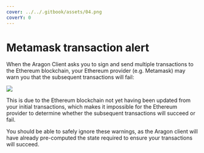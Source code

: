 ```yaml
---
cover: ../../.gitbook/assets/04.png
coverY: 0
---
```


# Metamask transaction alert

When the Aragon Client asks you to sign and send multiple transactions to the Ethereum blockchain, your Ethereum provider (e.g. Metamask) may warn you that the subsequent transactions will fail:&#x20;

![](https://d33v4339jhl8k0.cloudfront.net/docs/assets/5c98a4fe0428633d2cf3fcf7/images/5e31cc5804286364bc949451/file-vZiPEIBtx3.png)

This is due to the Ethereum blockchain not yet having been updated from your initial transactions, which makes it impossible for the Ethereum provider to determine whether the subsequent transactions will succeed or fail.&#x20;

You should be able to safely ignore these warnings, as the Aragon client will have already pre-computed the state required to ensure your transactions will succeed.
